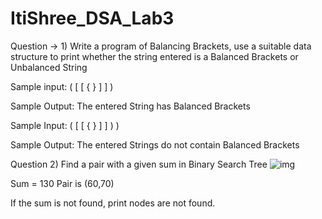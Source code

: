 # ItiShree_DSA_Lab3
Question → 1)  Write a program of Balancing Brackets, use a suitable data structure to print whether the string entered is a Balanced Brackets or Unbalanced String

Sample input: ( [ [ { } ] ] )

Sample Output: The entered String has Balanced Brackets

Sample Input: ( [ [ { } ] ] ) )

Sample Output: The entered Strings do not contain Balanced Brackets

Question 2) Find a pair with a given sum in Binary Search Tree
 ![img](https://github.com/ItiShree41/ItiShree_DSA_Lab3/assets/103059786/3d311274-08fb-4870-a7a0-ca9e653b7871)

Sum = 130
Pair is (60,70)

If the sum is not found, print nodes are not found.

